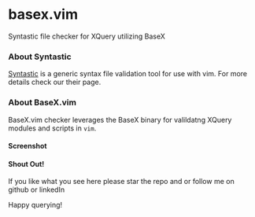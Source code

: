 # basex.vim
Syntastic file checker for XQuery utilizing BaseX

### About Syntastic
[Syntastic][0] is a generic syntax file validation tool for use with vim. For more details check our their page.

### About BaseX.vim
BaseX.vim checker leverages the BaseX binary for valildatng XQuery modules and scripts in ``vim``.

#### Screenshot

#### Shout Out!
If you like what you see here please star the repo and or follow me on github or linkedIn

Happy querying!

[0]: https://github.com/scrooloose/syntastic
